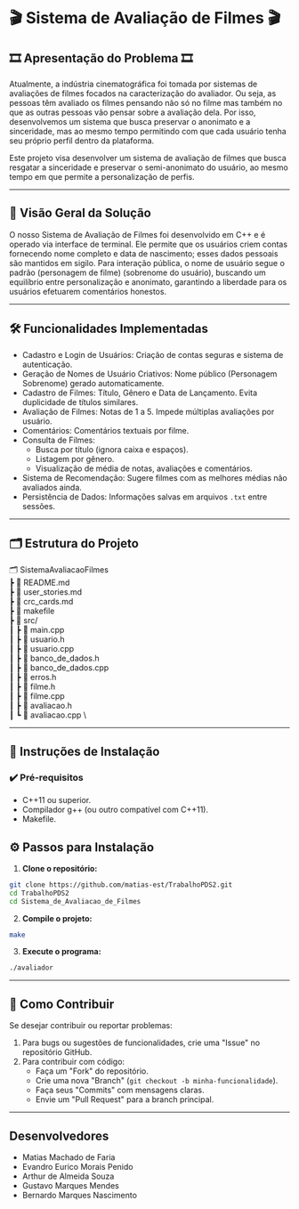 # 🎬 Sistema de Avaliação de Filmes 🎬

## 🎞️ Apresentação do Problema 🎞️

Atualmente, a indústria cinematográfica foi tomada por sistemas de avaliações de filmes focados na caracterização do avaliador. Ou seja, as pessoas têm avaliado os filmes pensando não só no filme mas também no que as outras pessoas vão pensar sobre a avaliação dela. Por isso, desenvolvemos um sistema que busca preservar o anonimato e a sinceridade, mas ao mesmo tempo permitindo com que cada usuário tenha seu próprio perfil dentro da plataforma.

Este projeto visa desenvolver um sistema de avaliação de filmes que busca resgatar a sinceridade e preservar o semi-anonimato do usuário, ao mesmo tempo em que permite a personalização de perfis.

---

## 🚀 Visão Geral da Solução

O nosso Sistema de Avaliação de Filmes foi desenvolvido em C++ e é operado via interface de terminal. Ele permite que os usuários criem contas fornecendo nome completo e data de nascimento; esses dados pessoais são mantidos em sigilo. Para interação pública, o nome de usuário segue o padrão (personagem de filme) (sobrenome do usuário), buscando um equilíbrio entre personalização e anonimato, garantindo a liberdade para os usuários efetuarem comentários honestos.

---

## 🛠️ Funcionalidades Implementadas

- Cadastro e Login de Usuários: Criação de contas seguras e sistema de autenticação.
- Geração de Nomes de Usuário Criativos: Nome público (Personagem Sobrenome) gerado automaticamente.
- Cadastro de Filmes: Título, Gênero e Data de Lançamento. Evita duplicidade de títulos similares.
- Avaliação de Filmes: Notas de 1 a 5. Impede múltiplas avaliações por usuário.
- Comentários: Comentários textuais por filme.
- Consulta de Filmes:
  - Busca por título (ignora caixa e espaços).
  - Listagem por gênero.
  - Visualização de média de notas, avaliações e comentários.
- Sistema de Recomendação: Sugere filmes com as melhores médias não avaliados ainda.
- Persistência de Dados: Informações salvas em arquivos `.txt` entre sessões.

---

## 🗂️ Estrutura do Projeto

🗂️ SistemaAvaliacaoFilmes \
┣ 📄 README.md \
┣ 📄 user_stories.md \
┣ 📄 crc_cards.md \
┣ 📄 makefile \
┣ 📁 src/ \
┃ ┣ 📄 main.cpp \
┃ ┣ 📄 usuario.h \
┃ ┣ 📄 usuario.cpp \
┃ ┣ 📄 banco_de_dados.h \
┃ ┣ 📄 banco_de_dados.cpp \
┃ ┣ 📄 erros.h \
┃ ┣ 📄 filme.h \
┃ ┣ 📄 filme.cpp \
┃ ┣ 📄 avaliacao.h \
┃ ┗ 📄 avaliacao.cpp \

---

## 🔧 Instruções de Instalação

### ✔️ Pré-requisitos

- C++11 ou superior.
- Compilador g++ (ou outro compatível com C++11).
- Makefile.

## ⚙️ Passos para Instalação

1. **Clone o repositório:**

```bash
git clone https://github.com/matias-est/TrabalhoPDS2.git
cd TrabalhoPDS2
cd Sistema_de_Avaliacao_de_Filmes
```

2. **Compile o projeto:**

```bash
make
```

3. **Execute o programa:**

```bash
./avaliador
```

---

## 🤝 Como Contribuir

Se desejar contribuir ou reportar problemas:

1. Para bugs ou sugestões de funcionalidades, crie uma "Issue" no repositório GitHub.
2. Para contribuir com código:
   - Faça um "Fork" do repositório.
   - Crie uma nova "Branch" (`git checkout -b minha-funcionalidade`).
   - Faça seus "Commits" com mensagens claras.
   - Envie um "Pull Request" para a branch principal.

---

## Desenvolvedores

- Matias Machado de Faria
- Evandro Eurico Morais Penido
- Arthur de Almeida Souza
- Gustavo Marques Mendes
- Bernardo Marques Nascimento
